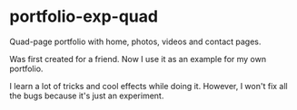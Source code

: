 # portfolio-exp-quad
Quad-page portfolio with home, photos, videos and contact pages.

Was first created for a friend. Now I use it as an example for my own portfolio.

I learn a lot of tricks and cool effects while doing it. However, I won't fix all the bugs because it's just an experiment.
